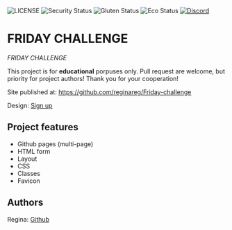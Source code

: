 ![LICENSE](https://img.shields.io/badge/license-MIT-blue.svg?style=flat-square)
![Security Status](https://img.shields.io/security-headers?label=Security&url=https%3A%2F%2Fgithub.com&style=flat-square)
![Gluten Status](https://img.shields.io/badge/Gluten-Free-green.svg)
![Eco Status](https://img.shields.io/badge/ECO-Friendly-green.svg)
[![Discord](https://discord.com/api/guilds/571393319201144843/widget.png)](https://discord.gg/dRwW4rw)

# FRIDAY CHALLENGE

_FRIDAY CHALLENGE_

This project is for **educational** porpuses only. Pull request are welcome, but priority for project authors! Thank you for your cooperation!

Site published at: https://github.com/reginareg/Friday-challenge

Design: [Sign up](https://www.figma.com/file/uaVXnAQh9QxVsUD1RcQEbt/Friday-Challenge?node-id=1%3A2)

## Project features

- Github pages (multi-page)
- HTML form
- Layout
- CSS
- Classes
- Favicon

## Authors

Regina: [Github](https://github.com/reginareg)
